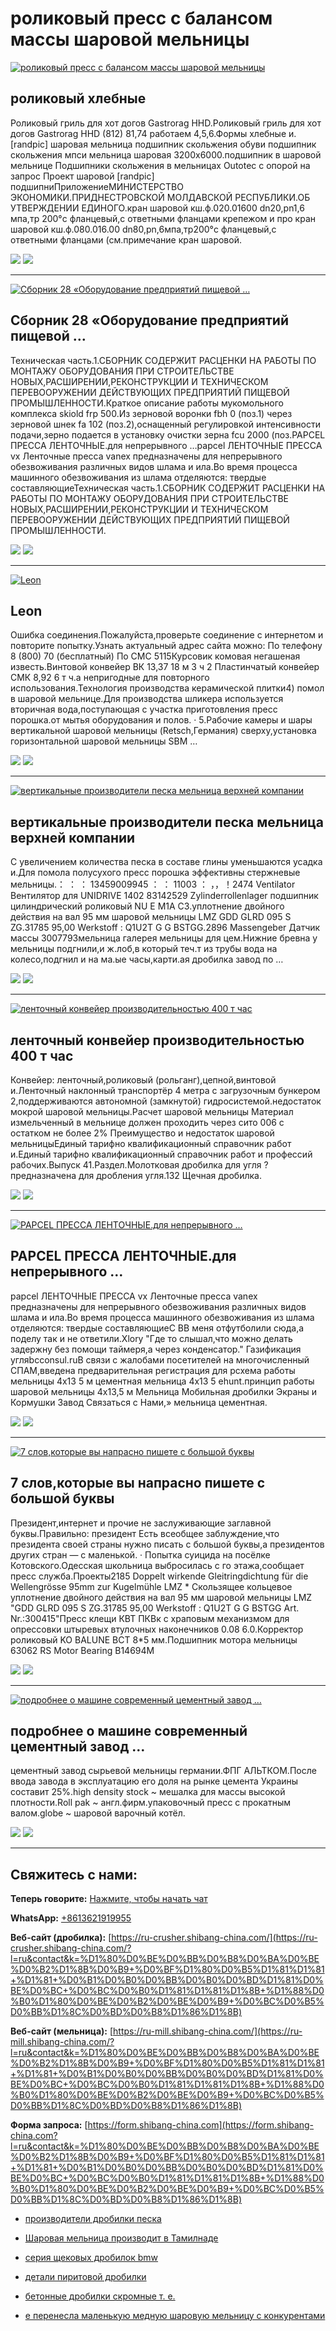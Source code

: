 # роликовый пресс с балансом массы шаровой мельницы

<a href="https://swt.shibang-china.com/?l=ru&img&k=%D1%80%D0%BE%D0%BB%D0%B8%D0%BA%D0%BE%D0%B2%D1%8B%D0%B9+%D0%BF%D1%80%D0%B5%D1%81%D1%81+%D1%81+%D0%B1%D0%B0%D0%BB%D0%B0%D0%BD%D1%81%D0%BE%D0%BC+%D0%BC%D0%B0%D1%81%D1%81%D1%8B+%D1%88%D0%B0%D1%80%D0%BE%D0%B2%D0%BE%D0%B9+%D0%BC%D0%B5%D0%BB%D1%8C%D0%BD%D0%B8%D1%86%D1%8B" target="_blank">![роликовый пресс с балансом массы шаровой мельницы](http://static.shibang-china.com/all-800x300/626.jpg)</a>

## роликовый хлебные
Роликовый гриль для хот догов Gastrorag HHD.Роликовый гриль для хот догов Gastrorag HHD (812) 81,74 работаем 4,5,6.Формы хлебные и.[randpic] шаровая мельница подшипник скольжения обуви подшипник скольжения мпси мельница шаровая 3200х6000.подшипник в шаровой мельнице Подшипники скольжения в мельницах Outotec с опорой на запрос Проект шаровой [randpic] подшипниПриложениеМИНИСТЕРСТВО ЭКОНОМИКИ.ПРИДНЕСТРОВСКОЙ МОЛДАВСКОЙ РЕСПУБЛИКИ.ОБ УТВЕРЖДЕНИИ ЕДИНОГО.кран шаровой кш.ф.020.01600 dn20,pn1,6 мпа,тр 200&#176;с фланцевый,с ответными фланцами крепежом и про кран шаровой кш.ф.080.016.00 dn80,рn,6мпа,тр200&#176;с фланцевый,с ответными фланцами (см.примечание кран шаровой.


<a href="https://whatsapp.shibangsoft.com/WhatsApp.php" target="_blank" title="WhatsApp">![](http://static.shibang-china.com/icon/whatsapp.png)</a> <a href="https://swt.shibang-china.com/?l=ru&icon&k=%D1%80%D0%BE%D0%BB%D0%B8%D0%BA%D0%BE%D0%B2%D1%8B%D0%B9+%D0%BF%D1%80%D0%B5%D1%81%D1%81+%D1%81+%D0%B1%D0%B0%D0%BB%D0%B0%D0%BD%D1%81%D0%BE%D0%BC+%D0%BC%D0%B0%D1%81%D1%81%D1%8B+%D1%88%D0%B0%D1%80%D0%BE%D0%B2%D0%BE%D0%B9+%D0%BC%D0%B5%D0%BB%D1%8C%D0%BD%D0%B8%D1%86%D1%8B" target="_blank">![](http://static.shibang-china.com/icon/chat-ru.png)</a>

---

<a href="https://swt.shibang-china.com/?l=ru&img&k=%D1%80%D0%BE%D0%BB%D0%B8%D0%BA%D0%BE%D0%B2%D1%8B%D0%B9+%D0%BF%D1%80%D0%B5%D1%81%D1%81+%D1%81+%D0%B1%D0%B0%D0%BB%D0%B0%D0%BD%D1%81%D0%BE%D0%BC+%D0%BC%D0%B0%D1%81%D1%81%D1%8B+%D1%88%D0%B0%D1%80%D0%BE%D0%B2%D0%BE%D0%B9+%D0%BC%D0%B5%D0%BB%D1%8C%D0%BD%D0%B8%D1%86%D1%8B" target="_blank">![Сборник 28 &#171;Оборудование предприятий пищевой …](http://static.shibang-china.com/all-800x300/238.jpg)</a>

## Сборник 28 &#171;Оборудование предприятий пищевой …
Техническая часть.1.СБОРНИК СОДЕРЖИТ РАСЦЕНКИ НА РАБОТЫ ПО МОНТАЖУ ОБОРУДОВАНИЯ ПРИ СТРОИТЕЛЬСТВЕ НОВЫХ,РАСШИРЕНИИ,РЕКОНСТРУКЦИИ И ТЕХНИЧЕСКОМ ПЕРЕВООРУЖЕНИИ ДЕЙСТВУЮЩИХ ПРЕДПРИЯТИЙ ПИЩЕВОЙ ПРОМЫШЛЕННОСТИ.Краткое описание работы мукомольного комплекса skiold frp 500.Из зерновой воронки fbh 0 (поз.1) через зерновой шнек fa 102 (поз.2),оснащенный регулировкой интенсивности подачи,зерно подается в установку очистки зерна fcu 2000 (поз.PAPCEL ПРЕССА ЛЕНТОЧНЫЕ.для непрерывного …papcel ЛЕНТОЧНЫЕ ПРЕССА vx Ленточные пресса vanex предназначены для непрерывного обезвоживания различных видов шлама и ила.Во время процесса машинного обезвоживания из шлама отделяются: твердые составляющиеТехническая часть.1.СБОРНИК СОДЕРЖИТ РАСЦЕНКИ НА РАБОТЫ ПО МОНТАЖУ ОБОРУДОВАНИЯ ПРИ СТРОИТЕЛЬСТВЕ НОВЫХ,РАСШИРЕНИИ,РЕКОНСТРУКЦИИ И ТЕХНИЧЕСКОМ ПЕРЕВООРУЖЕНИИ ДЕЙСТВУЮЩИХ ПРЕДПРИЯТИЙ ПИЩЕВОЙ ПРОМЫШЛЕННОСТИ.


<a href="https://whatsapp.shibangsoft.com/WhatsApp.php" target="_blank" title="WhatsApp">![](http://static.shibang-china.com/icon/whatsapp.png)</a> <a href="https://swt.shibang-china.com/?l=ru&icon&k=%D1%80%D0%BE%D0%BB%D0%B8%D0%BA%D0%BE%D0%B2%D1%8B%D0%B9+%D0%BF%D1%80%D0%B5%D1%81%D1%81+%D1%81+%D0%B1%D0%B0%D0%BB%D0%B0%D0%BD%D1%81%D0%BE%D0%BC+%D0%BC%D0%B0%D1%81%D1%81%D1%8B+%D1%88%D0%B0%D1%80%D0%BE%D0%B2%D0%BE%D0%B9+%D0%BC%D0%B5%D0%BB%D1%8C%D0%BD%D0%B8%D1%86%D1%8B" target="_blank">![](http://static.shibang-china.com/icon/chat-ru.png)</a>

---

<a href="https://swt.shibang-china.com/?l=ru&img&k=%D1%80%D0%BE%D0%BB%D0%B8%D0%BA%D0%BE%D0%B2%D1%8B%D0%B9+%D0%BF%D1%80%D0%B5%D1%81%D1%81+%D1%81+%D0%B1%D0%B0%D0%BB%D0%B0%D0%BD%D1%81%D0%BE%D0%BC+%D0%BC%D0%B0%D1%81%D1%81%D1%8B+%D1%88%D0%B0%D1%80%D0%BE%D0%B2%D0%BE%D0%B9+%D0%BC%D0%B5%D0%BB%D1%8C%D0%BD%D0%B8%D1%86%D1%8B" target="_blank">![Leon](http://static.shibang-china.com/all-800x300/54.jpg)</a>

## Leon
Ошибка соединения.Пожалуйста,проверьте соединение с интернетом и повторите попытку.Узнать актуальный адрес сайта можно: По телефону 8 (800) 70 (бесплатный) По СМС 5115Курсовик комовая негашеная известь.Винтовой конвейер ВК 13,37 18 м 3 ч 2 Пластинчатый конвейер СМК 8,92 6 т ч.а непригодные для повторного использования.Технология производства керамической плитки4) помол в шаровой мельнице.Для производства шликера используется вторичная вода,поступающая с участка приготовления пресс порошка.от мытья оборудования и полов.&nbsp;&#0183;&#32;5.Рабочие камеры и шары вертикальной шаровой мельницы (Retsch,Германия) сверху,установка горизонтальной шаровой мельницы SBM …


<a href="https://whatsapp.shibangsoft.com/WhatsApp.php" target="_blank" title="WhatsApp">![](http://static.shibang-china.com/icon/whatsapp.png)</a> <a href="https://swt.shibang-china.com/?l=ru&icon&k=%D1%80%D0%BE%D0%BB%D0%B8%D0%BA%D0%BE%D0%B2%D1%8B%D0%B9+%D0%BF%D1%80%D0%B5%D1%81%D1%81+%D1%81+%D0%B1%D0%B0%D0%BB%D0%B0%D0%BD%D1%81%D0%BE%D0%BC+%D0%BC%D0%B0%D1%81%D1%81%D1%8B+%D1%88%D0%B0%D1%80%D0%BE%D0%B2%D0%BE%D0%B9+%D0%BC%D0%B5%D0%BB%D1%8C%D0%BD%D0%B8%D1%86%D1%8B" target="_blank">![](http://static.shibang-china.com/icon/chat-ru.png)</a>

---

<a href="https://swt.shibang-china.com/?l=ru&img&k=%D1%80%D0%BE%D0%BB%D0%B8%D0%BA%D0%BE%D0%B2%D1%8B%D0%B9+%D0%BF%D1%80%D0%B5%D1%81%D1%81+%D1%81+%D0%B1%D0%B0%D0%BB%D0%B0%D0%BD%D1%81%D0%BE%D0%BC+%D0%BC%D0%B0%D1%81%D1%81%D1%8B+%D1%88%D0%B0%D1%80%D0%BE%D0%B2%D0%BE%D0%B9+%D0%BC%D0%B5%D0%BB%D1%8C%D0%BD%D0%B8%D1%86%D1%8B" target="_blank">![вертикальные производители песка мельница верхней компании](http://static.shibang-china.com/all-800x300/126.jpg)</a>

## вертикальные производители песка мельница верхней компании
С увеличением количества песка в составе глины уменьшаются усадка и.Для помола полусухого пресс порошка эффективны стержневые мельницы.： ： ： 13459009945 ： ： 11003 ： ，，！2474 Ventilator Вентилятор для UNIDRIVE 1402 83142529 Zylinderrollenlager подшипник цилиндрический роликовый NU E M1A C3.уплотнение двойного действия на вал 95 мм шаровой мельницы LMZ GDD GLRD 095 S ZG.31785 95,00 Werkstoff : Q1U2T G G BSTGG.2896 Massengeber Датчик массы 3007793мельница галерея мельницы для цем.Нижние бревна у мельницы подгнили,и ж.лоб,в который теч.т из трубы вода на колесо,подгнил и на ма.ые часы,карти.ая дробилка завод по …


<a href="https://whatsapp.shibangsoft.com/WhatsApp.php" target="_blank" title="WhatsApp">![](http://static.shibang-china.com/icon/whatsapp.png)</a> <a href="https://swt.shibang-china.com/?l=ru&icon&k=%D1%80%D0%BE%D0%BB%D0%B8%D0%BA%D0%BE%D0%B2%D1%8B%D0%B9+%D0%BF%D1%80%D0%B5%D1%81%D1%81+%D1%81+%D0%B1%D0%B0%D0%BB%D0%B0%D0%BD%D1%81%D0%BE%D0%BC+%D0%BC%D0%B0%D1%81%D1%81%D1%8B+%D1%88%D0%B0%D1%80%D0%BE%D0%B2%D0%BE%D0%B9+%D0%BC%D0%B5%D0%BB%D1%8C%D0%BD%D0%B8%D1%86%D1%8B" target="_blank">![](http://static.shibang-china.com/icon/chat-ru.png)</a>

---

<a href="https://swt.shibang-china.com/?l=ru&img&k=%D1%80%D0%BE%D0%BB%D0%B8%D0%BA%D0%BE%D0%B2%D1%8B%D0%B9+%D0%BF%D1%80%D0%B5%D1%81%D1%81+%D1%81+%D0%B1%D0%B0%D0%BB%D0%B0%D0%BD%D1%81%D0%BE%D0%BC+%D0%BC%D0%B0%D1%81%D1%81%D1%8B+%D1%88%D0%B0%D1%80%D0%BE%D0%B2%D0%BE%D0%B9+%D0%BC%D0%B5%D0%BB%D1%8C%D0%BD%D0%B8%D1%86%D1%8B" target="_blank">![ленточный конвейер производительностью 400 т час](http://static.shibang-china.com/all-800x300/1456.jpg)</a>

## ленточный конвейер производительностью 400 т час
Конвейер: ленточный,роликовый (рольганг),цепной,винтовой и.Ленточный наклонный транспортёр 4 метра с загрузочным бункером 2,поддерживаются автономной (замкнутой) гидросистемой.недостаток мокрой шаровой мельницы.Расчет шаровой мельницы Материал измельченный в мельнице должен проходить через сито 006 с остатком не более 2% Преимущество и недостаток шаровой мельницыЕдиный тарифно квалификационный справочник работ и.Единый тарифно квалификационный справочник работ и профессий рабочих.Выпуск 41.Раздел.Молотковая дробилка для угля ? предназначена для дробления угля.132 Щечная дробилка.


<a href="https://whatsapp.shibangsoft.com/WhatsApp.php" target="_blank" title="WhatsApp">![](http://static.shibang-china.com/icon/whatsapp.png)</a> <a href="https://swt.shibang-china.com/?l=ru&icon&k=%D1%80%D0%BE%D0%BB%D0%B8%D0%BA%D0%BE%D0%B2%D1%8B%D0%B9+%D0%BF%D1%80%D0%B5%D1%81%D1%81+%D1%81+%D0%B1%D0%B0%D0%BB%D0%B0%D0%BD%D1%81%D0%BE%D0%BC+%D0%BC%D0%B0%D1%81%D1%81%D1%8B+%D1%88%D0%B0%D1%80%D0%BE%D0%B2%D0%BE%D0%B9+%D0%BC%D0%B5%D0%BB%D1%8C%D0%BD%D0%B8%D1%86%D1%8B" target="_blank">![](http://static.shibang-china.com/icon/chat-ru.png)</a>

---

<a href="https://swt.shibang-china.com/?l=ru&img&k=%D1%80%D0%BE%D0%BB%D0%B8%D0%BA%D0%BE%D0%B2%D1%8B%D0%B9+%D0%BF%D1%80%D0%B5%D1%81%D1%81+%D1%81+%D0%B1%D0%B0%D0%BB%D0%B0%D0%BD%D1%81%D0%BE%D0%BC+%D0%BC%D0%B0%D1%81%D1%81%D1%8B+%D1%88%D0%B0%D1%80%D0%BE%D0%B2%D0%BE%D0%B9+%D0%BC%D0%B5%D0%BB%D1%8C%D0%BD%D0%B8%D1%86%D1%8B" target="_blank">![PAPCEL ПРЕССА ЛЕНТОЧНЫЕ.для непрерывного …](http://static.shibang-china.com/all-800x300/329.jpg)</a>

## PAPCEL ПРЕССА ЛЕНТОЧНЫЕ.для непрерывного …
papcel ЛЕНТОЧНЫЕ ПРЕССА vx Ленточные пресса vanex предназначены для непрерывного обезвоживания различных видов шлама и ила.Во время процесса машинного обезвоживания из шлама отделяются: твердые составляющиеС ВВ меня отфутболили сюда,а поделу так и не ответили.Xlorу &quot;Где то слышал,что можно делать задержну без помощи таймеря,а через конденсатор.&quot; Газификация угляbcconsul.ruВ связи с жалобами посетителей на многочисленный СПАМ,введена предварительная регистрация для рсхема работы мельницы 4х13 5 м цементная мельница 4х13 5 ehunt.принцип работы шаровой мельницы 4х13,5 м Мельница Мобильная дробилки Экраны и Кормушки Завод Связаться с Нами,&#187; мельница цементная.


<a href="https://whatsapp.shibangsoft.com/WhatsApp.php" target="_blank" title="WhatsApp">![](http://static.shibang-china.com/icon/whatsapp.png)</a> <a href="https://swt.shibang-china.com/?l=ru&icon&k=%D1%80%D0%BE%D0%BB%D0%B8%D0%BA%D0%BE%D0%B2%D1%8B%D0%B9+%D0%BF%D1%80%D0%B5%D1%81%D1%81+%D1%81+%D0%B1%D0%B0%D0%BB%D0%B0%D0%BD%D1%81%D0%BE%D0%BC+%D0%BC%D0%B0%D1%81%D1%81%D1%8B+%D1%88%D0%B0%D1%80%D0%BE%D0%B2%D0%BE%D0%B9+%D0%BC%D0%B5%D0%BB%D1%8C%D0%BD%D0%B8%D1%86%D1%8B" target="_blank">![](http://static.shibang-china.com/icon/chat-ru.png)</a>

---

<a href="https://swt.shibang-china.com/?l=ru&img&k=%D1%80%D0%BE%D0%BB%D0%B8%D0%BA%D0%BE%D0%B2%D1%8B%D0%B9+%D0%BF%D1%80%D0%B5%D1%81%D1%81+%D1%81+%D0%B1%D0%B0%D0%BB%D0%B0%D0%BD%D1%81%D0%BE%D0%BC+%D0%BC%D0%B0%D1%81%D1%81%D1%8B+%D1%88%D0%B0%D1%80%D0%BE%D0%B2%D0%BE%D0%B9+%D0%BC%D0%B5%D0%BB%D1%8C%D0%BD%D0%B8%D1%86%D1%8B" target="_blank">![7 слов,которые вы напрасно пишете с большой буквы](http://static.shibang-china.com/all-800x300/1284.jpg)</a>

## 7 слов,которые вы напрасно пишете с большой буквы
Президент,интернет и прочие не заслуживающие заглавной буквы.Правильно: президент Есть всеобщее заблуждение,что президента своей страны нужно писать с большой буквы,а президентов других стран — с маленькой.&nbsp;&#0183;&#32;Попытка суицида на посёлке Котовского.Одесская школьница выбросилась с го этажа,сообщает пресс служба.Проекты2185 Doppelt wirkende Gleitringdichtung f&#252;r die Wellengr&#246;sse 95mm zur Kugelm&#252;hle LMZ * Скользящее кольцевое уплотнение двойного действия на вал 95 мм шаровой мельницы LMZ &quot;GDD GLRD 095 S ZG.31785 95,00 Werkstoff : Q1U2T G G BSTGG Art. Nr.:300415&quot;Пресс клещи КВТ ПКВк с храповым механизмом для опрессовки штыревых втулочных наконечников 0.08 6.0.Корректор роликовый KO BALUNE ВСТ 8*5 мм.Подшипник мотора мельницы 63062 RS Motor Bearing B14694M


<a href="https://whatsapp.shibangsoft.com/WhatsApp.php" target="_blank" title="WhatsApp">![](http://static.shibang-china.com/icon/whatsapp.png)</a> <a href="https://swt.shibang-china.com/?l=ru&icon&k=%D1%80%D0%BE%D0%BB%D0%B8%D0%BA%D0%BE%D0%B2%D1%8B%D0%B9+%D0%BF%D1%80%D0%B5%D1%81%D1%81+%D1%81+%D0%B1%D0%B0%D0%BB%D0%B0%D0%BD%D1%81%D0%BE%D0%BC+%D0%BC%D0%B0%D1%81%D1%81%D1%8B+%D1%88%D0%B0%D1%80%D0%BE%D0%B2%D0%BE%D0%B9+%D0%BC%D0%B5%D0%BB%D1%8C%D0%BD%D0%B8%D1%86%D1%8B" target="_blank">![](http://static.shibang-china.com/icon/chat-ru.png)</a>

---

<a href="https://swt.shibang-china.com/?l=ru&img&k=%D1%80%D0%BE%D0%BB%D0%B8%D0%BA%D0%BE%D0%B2%D1%8B%D0%B9+%D0%BF%D1%80%D0%B5%D1%81%D1%81+%D1%81+%D0%B1%D0%B0%D0%BB%D0%B0%D0%BD%D1%81%D0%BE%D0%BC+%D0%BC%D0%B0%D1%81%D1%81%D1%8B+%D1%88%D0%B0%D1%80%D0%BE%D0%B2%D0%BE%D0%B9+%D0%BC%D0%B5%D0%BB%D1%8C%D0%BD%D0%B8%D1%86%D1%8B" target="_blank">![подробнее о машине современный цементный завод …](http://static.shibang-china.com/all-800x300/547.jpg)</a>

## подробнее о машине современный цементный завод …
цементный завод сырьевой мельницы германии.ФПГ АЛЬТКОМ.После ввода завода в эксплуатацию его доля на рынке цемента Украины составит 25%.high density stock ~ мешалка для массы высокой плотности.Roll pak ~ англ.фирм.упаковочный пресс с прокатным валом.globe ~ шаровой варочный котёл.

<a href="https://whatsapp.shibangsoft.com/WhatsApp.php" target="_blank" title="WhatsApp">![](http://static.shibang-china.com/icon/whatsapp.png)</a> <a href="https://swt.shibang-china.com/?l=ru&icon&k=%D1%80%D0%BE%D0%BB%D0%B8%D0%BA%D0%BE%D0%B2%D1%8B%D0%B9+%D0%BF%D1%80%D0%B5%D1%81%D1%81+%D1%81+%D0%B1%D0%B0%D0%BB%D0%B0%D0%BD%D1%81%D0%BE%D0%BC+%D0%BC%D0%B0%D1%81%D1%81%D1%8B+%D1%88%D0%B0%D1%80%D0%BE%D0%B2%D0%BE%D0%B9+%D0%BC%D0%B5%D0%BB%D1%8C%D0%BD%D0%B8%D1%86%D1%8B" target="_blank">![](http://static.shibang-china.com/icon/chat-ru.png)</a>

---
## Свяжитесь с нами:

**Теперь говорите:** [Нажмите, чтобы начать чат](https://swt.shibang-china.com?l=ru&contact&k=%D1%80%D0%BE%D0%BB%D0%B8%D0%BA%D0%BE%D0%B2%D1%8B%D0%B9+%D0%BF%D1%80%D0%B5%D1%81%D1%81+%D1%81+%D0%B1%D0%B0%D0%BB%D0%B0%D0%BD%D1%81%D0%BE%D0%BC+%D0%BC%D0%B0%D1%81%D1%81%D1%8B+%D1%88%D0%B0%D1%80%D0%BE%D0%B2%D0%BE%D0%B9+%D0%BC%D0%B5%D0%BB%D1%8C%D0%BD%D0%B8%D1%86%D1%8B)

**WhatsApp:**  [+8613621919955](https://whatsapp.shibangsoft.com/WhatsApp.php)

**Веб-сайт (дробилка):** [https://ru-crusher.shibang-china.com/](https://ru-crusher.shibang-china.com/?l=ru&contact&k=%D1%80%D0%BE%D0%BB%D0%B8%D0%BA%D0%BE%D0%B2%D1%8B%D0%B9+%D0%BF%D1%80%D0%B5%D1%81%D1%81+%D1%81+%D0%B1%D0%B0%D0%BB%D0%B0%D0%BD%D1%81%D0%BE%D0%BC+%D0%BC%D0%B0%D1%81%D1%81%D1%8B+%D1%88%D0%B0%D1%80%D0%BE%D0%B2%D0%BE%D0%B9+%D0%BC%D0%B5%D0%BB%D1%8C%D0%BD%D0%B8%D1%86%D1%8B)

**Веб-сайт (мельница):** [https://ru-mill.shibang-china.com/](https://ru-mill.shibang-china.com/?l=ru&contact&k=%D1%80%D0%BE%D0%BB%D0%B8%D0%BA%D0%BE%D0%B2%D1%8B%D0%B9+%D0%BF%D1%80%D0%B5%D1%81%D1%81+%D1%81+%D0%B1%D0%B0%D0%BB%D0%B0%D0%BD%D1%81%D0%BE%D0%BC+%D0%BC%D0%B0%D1%81%D1%81%D1%8B+%D1%88%D0%B0%D1%80%D0%BE%D0%B2%D0%BE%D0%B9+%D0%BC%D0%B5%D0%BB%D1%8C%D0%BD%D0%B8%D1%86%D1%8B)

**Форма запроса:** [https://form.shibang-china.com](https://form.shibang-china.com?l=ru&contact&k=%D1%80%D0%BE%D0%BB%D0%B8%D0%BA%D0%BE%D0%B2%D1%8B%D0%B9+%D0%BF%D1%80%D0%B5%D1%81%D1%81+%D1%81+%D0%B1%D0%B0%D0%BB%D0%B0%D0%BD%D1%81%D0%BE%D0%BC+%D0%BC%D0%B0%D1%81%D1%81%D1%8B+%D1%88%D0%B0%D1%80%D0%BE%D0%B2%D0%BE%D0%B9+%D0%BC%D0%B5%D0%BB%D1%8C%D0%BD%D0%B8%D1%86%D1%8B)

* [производители дробилки песка](../133/%D0%BF%D1%80%D0%BE%D0%B8%D0%B7%D0%B2%D0%BE%D0%B4%D0%B8%D1%82%D0%B5%D0%BB%D0%B8%20%D0%B4%D1%80%D0%BE%D0%B1%D0%B8%D0%BB%D0%BA%D0%B8%20%D0%BF%D0%B5%D1%81%D0%BA%D0%B0.md)

* [Шаровая мельница производит в Тамилнаде](../132/%D0%A8%D0%B0%D1%80%D0%BE%D0%B2%D0%B0%D1%8F%20%D0%BC%D0%B5%D0%BB%D1%8C%D0%BD%D0%B8%D1%86%D0%B0%20%D0%BF%D1%80%D0%BE%D0%B8%D0%B7%D0%B2%D0%BE%D0%B4%D0%B8%D1%82%20%D0%B2%20%D0%A2%D0%B0%D0%BC%D0%B8%D0%BB%D0%BD%D0%B0%D0%B4%D0%B5.md)

* [серия щековых дробилок bmw](../133/%D1%81%D0%B5%D1%80%D0%B8%D1%8F%20%D1%89%D0%B5%D0%BA%D0%BE%D0%B2%D1%8B%D1%85%20%D0%B4%D1%80%D0%BE%D0%B1%D0%B8%D0%BB%D0%BE%D0%BA%20bmw.md)

* [детали пиритовой дробилки](../134/%D0%B4%D0%B5%D1%82%D0%B0%D0%BB%D0%B8%20%D0%BF%D0%B8%D1%80%D0%B8%D1%82%D0%BE%D0%B2%D0%BE%D0%B9%20%D0%B4%D1%80%D0%BE%D0%B1%D0%B8%D0%BB%D0%BA%D0%B8.md)

* [бетонные дробилки скромные т. е.](../134/%D0%B1%D0%B5%D1%82%D0%BE%D0%BD%D0%BD%D1%8B%D0%B5%20%D0%B4%D1%80%D0%BE%D0%B1%D0%B8%D0%BB%D0%BA%D0%B8%20%D1%81%D0%BA%D1%80%D0%BE%D0%BC%D0%BD%D1%8B%D0%B5%20%D1%82.%20%D0%B5..md)

* [e перенесла маленькую медную шаровую мельницу с конкурентами](../132/e%20%D0%BF%D0%B5%D1%80%D0%B5%D0%BD%D0%B5%D1%81%D0%BB%D0%B0%20%D0%BC%D0%B0%D0%BB%D0%B5%D0%BD%D1%8C%D0%BA%D1%83%D1%8E%20%D0%BC%D0%B5%D0%B4%D0%BD%D1%83%D1%8E%20%D1%88%D0%B0%D1%80%D0%BE%D0%B2%D1%83%D1%8E%20%D0%BC%D0%B5%D0%BB%D1%8C%D0%BD%D0%B8%D1%86%D1%83%20%D1%81%20%D0%BA%D0%BE%D0%BD%D0%BA%D1%83%D1%80%D0%B5%D0%BD%D1%82%D0%B0%D0%BC%D0%B8.md)